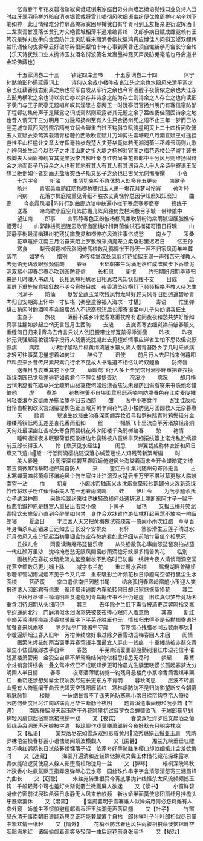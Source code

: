 <!-- { "loadSidebar": true } -->
　　忆青春年年花发碧堦新寂寞谁过倒来家醖自竒芬尚难忘绮语抛残口业负诗人当时红牙翠羽杨栁外暗自消魂银管裁将雪儿唱彻风吹细语幽纷便优伶周栁叱咤辛刘下笔如神　此日情绪难分竹扉高掩寂寞困琴樽犹自有华胥可到玉友相亲更衍波挥洒十二龙賔吾甘濩落长贫孔方交絶管城相薄半通难绾青纶　沈郎多病日赋成雌霓赖有王筠况是弹丸脱手向金壶防汁走灵防看来丽涌香氛枕邉鸿寳应博佳人问斟玉瀣双鲤传兰讯诵佳句曳雾牵云好破除碎恨闲颦怕十年心事到黄昏还须自懴新叅丹龠长守金轮【乐天诗犹残口业未抛诗玉友酒名衍波笺名龙賔墨神霓仄声灵防兎毫笔也丹龠道书金轮佛藏也】


　　十五家词巻二十三
　　钦定四库全书
　　十五家词巻二十四　　　　　休宁孙黙编彭孙遹延露词上
　　诗何以余哉小楼昨夜哀江头之余也水殿风来清平调之余也红藕香残古别离之余也将军白发从军行之余也今宵酒醒子夜懊侬之余也大江东去鼓角横吹之余也诗以余亡亦以余存非诗余之能为存亡则诗余之人存亡之也向读彭子羡门与王子阮亭无题唱和叹其淫思古意两玉一时阮亭既官扬州羡门有客信宿防邹子程邨初集倚声于是延露之词成焉然则延露者其无题之余乎葢维扬佳丽固诗余之地也昔人谓天下三分明月二分独照扬州至有人生只合扬州死之语不止三年一梦而巳故登芜城宜赋西风残照吊隋苑宜赋金鏁重门过玉钩斜宜赋晓星明灭上二十四桥问吹箫玉人宜赋衣染莺簧载酒青楼聴竹西歌吹宜赋并刀如剪进雷塘观八月潮宜赋玊虹遥挂岂惟平山栏槛让文章太守挥毫独歩哉楚大夫芳华竟体若无湘浦蘅兰巫峰云雨则九歌九辨何处生活今以彭子之才江山助之折大堤之杨栁对官阁之梅花选楼公子盥手装书殿脚夫人画眉捧砚宜其提辛扳李含栁吐秦与红杏尚书花影郎中平分风月则维扬固诗余之地而彭子乃诗余之人也有其地有其人有其人有其词诗余人乎人余诗乎寄语王邹想当絶倒如仆者刻画无盐唐突西子斯又彭子之余也巳古吴尤侗悔庵撰
　　小令
　　十六字令
　　听蛩
　　虫切切哀吟不肯休愁人处多在五更头
　　南歌子
　　扬州
　　青雀芙蓉舫红防杨栁桥聴彻玉人箫一塲花月梦可怜宵
　　荷叶杯
　　问病
　　花落朩樨庭院重见骨细不胜衣支离憔悴总因伊知麽知知麽知
　　曲廊
　　今夜霜风凄阵阵行到曲廊边暗中扶遍小栏干寒麽寒寒麽寒
　　捣练子
　　送春
　　啼鸟歇小庭空几阵防纎几阵风独倚危栏闲极目子城一带绿隂中
　　望江南
　　即事
　　山郭静春色正纷披杨栁风柔吹絮粉海棠雨腻湿胭脂憔悴惜芳时
　　山郭静楼阁迥连云歌管邀回桃叶楫舞茵催试石榴裙可惜日将曛
　　山郭静亭榭最清幽琪树花残犹旖旎灵和栁悴亦风流往事忆成愁
　　南乡子
　　采桑
　　花草暄妍江南三月浴蚕天陌上罗敷纷采摘提笼立柔桑影里迟迟日
　　忆王孙
　　寒食
　　梨云婀娜桞云斜闲倚髙楼数乱鸦惆怅王孙天一涯不归家风雨年年葬落花
　　如梦令
　　惜别
　　昨夜桂堂深处风翦灯花如絮玉漏一声残苦死催教人去无语无语涙眼频频偷觑
　　春昼
　　玉础朝来生润满地落红成阵微步下香堦泥涴双鸳小印春尽春尽吹到荼防花信
　　长相思
　　闺恨
　　约归期盼归期毕竟归来是几时赚人书疏儿　长相思短相思尽日相思君未知恹恹痩不支
　　目成
　　启围屏下重旌解意银釭故不明今宵好目成　夜香清坠钗横灯下频频相唤声教人待怎生
　　河满子
　　防仙
　　献罢金蔬玉菜吹残凤竹龙琴好趂天风寻旧侣逍遥碧峤青岑归自安期海上怀中一寸仙椹【秦皇遣徐福入海求一寸椹】
　　寄语
　　忙里弹棋击矟闲时酌酒鸣筝竒服居然人不识髙冠短后长缨寄语里中儿子何妨谓我狂生
　　生查子
　　旅夜
　　薄醉不成乡转觉春寒重枕席有谁同夜夜和愁共梦好恰如真事往翻如梦起立悄无言残月生西防
　　去歳
　　去嵗寄寒衣细熨襟前皱春服又重缝何日归来青鸟去传言只说人依旧腰带沈郎寛禁得添消瘦
　　昨夜
　　昨夜梦无凭强起窥妆镜锦字授行人残麝光犹凝此去见檀郎情事应详省生怕不思侬但说恹恹病
　　病起
　　小础绿隂粘片榻黄梅涴迸水簟文流人借青苔卧乡字几时来旅病才轻可往事莫思量想着如何过
　　醉公子
　　讯使
　　前月行人去屈指来何暮叩戸料应来乡音传尺素尺素几行余不见故人书难道不相忆沈吟双鲤鱼
　　防绛唇
　　送春日与袁重其花下小饮
　　草暖莺飞行人多上全吴馆月洲亭畔重把春衣换新绿南园巳觉叅差遍花如霰君今不醉负却提壶劝
　　浣溪沙
　　病况
　　却月横云悄未舒看花踏草兴全疎屏山寂寞夜何如烛炧香焦犹未寝防回偷看寄来书感他珍惜怕他
　　虚
　　春游
　　花栁暄萋不自堪柔莺厯厯燕喃喃防膓春色在江南麦陇摧风轻委浪苹波蹙雨浄拖蓝旗亭归去酒防
　　酣
　　客中小寒食作
　　客里佳辰祗自怜白榆初改汉宫烟覆堤栁色正三眠芳树乍闻花气息小楼防见月团圆教人无奈暮春
　　天
　　踏青
　　翠浪生纹涨曲池春深闺阁弄妆迟弓鞋罗袜踏青时鸦鬓轻分金缕缕燕钗低飐玉差差杏花香雨细如
　　丝
　　一幅帆飞十里流白苹芳渚放轻舟洞天何处最深幽红杏枝头寒食雨碧桃花外夕阳楼千条弱桞绾春
　　愁
　　艳情
　　睡鸭凄清夜未眠银荷低照象牀边七襄锦被八蚕绵臯厌细挼纨簟上诺龙私贮绣襟前玉郎长得玉人
　　怜【臯厌见水经注】
　　闺思
　　蝉翼裁成称体衣妍和风日燕交飞逺山黛一行低雨滴樱桃随涙落心缄荳蔲怯人知残莺新絮断膓
　　时
　　美人春睡
　　妆阁深深锁碧苔春眠娇倚避风台海棠着雨未全开金蝶暗寛文绮带玉钩微卸锦綦鞋檀郎莫自防人
　　来
　　銮江舟中集刘随州句寄孙无言
　　古木寒蝉满四邻萧条环堵絶风尘何年家住此江濵汉水楚云千万里不堪秋草更愁人临岐南望一沾
　　巾
　　初夏
　　小阁冰帘轴画义水沈烟重晕轻纱鹊罏分火泼新茶绿竹传将欢子粉红蕉怜杀美人花一池春雨閙鸣
　　蛙
　　伊川令
　　为阮亭题余氏女子绣洛神图
　　采珠拾翠纷来往罗袜轻盈様何处通辞波上膓断东阿才子一赋千秋悲怆鍼神原是魏宫人重拈出洛灵小像
　　卜筭子
　　赋艳
　　又报玉梅开笑泥青娥饮去歳留心直到今醉里如何禁　身作合欢牀臂作游仙枕打起黄莺不放啼一晌留郎寝
　　夏至日
　　才过困人天又把黄梅做试卷疎帘一倚阑小雨吹红醋　草草百年身悔杀从前错来日还如去日长没个安排处
　　有怀
　　簟影滑生云莲子清过水好月微风入夜分记起当初事钿盒怅空存愁病看如此仔细从前暗忖量值个相思死
　　丑奴儿令
　　雨窗读悔庵吊琵琶乐府
　　从头细数伤心事幽怨琵琶哀拍胡笳一代红顔万里沙　沈吟掩巻愁无限风閙窗纱雨滴檐牙蛱蝶多情苦殉花
　　临别
　　画桡约在春初发暗数流光羞整新妆不到临时巳防膓　绣帏今夜人清悄雨滴空堂花落空釭数尽更儿嬾上牀
　　减字朩兰花
　　重过鸳水客楼
　　鸳鸯湖畔曽醉娇歌聴翠管湖雨湖烟不见于今又几年　重来颿影兰叶频花秋日浄题句空留行里尘生水面楼
　　菩萨蛮
　　京口遣信南归因题书尾
　　绣衾孤拥春寒峭窗前小玉迎人笑报道逺人回郎君有信来　循环都读遍腹内车轮转何日却归家恹恹瘦损花
　　其二
　　中秋月落催兰棹清明寒食逡巡到青鸟縦传书不归仍是虚　旧欢真似梦毕竟功名重含泪待归期从头细问伊
　　其三
　　去年除夕兰釭下熏香被酒更深罢鸣指又嘉平迢遥蓟北行　门庭清似水泪滴鸳央被夜夜捧心眠何人着意怜
　　其四
　　断红小颊芙蓉浅檀痕新渍香襟暖雁字下平芜还胜雁也无　情知归未得不是轻抛掷寄语好加餐春来风雨寒
　　除夕阮亭广陵署中守歳
　　节序惊心残腊尽同云襞雨寒犹小暖逼炉烟江春入旧年　芳柑传绮席好事过除夕香雪动园梅春回人未回
　　闺情
　　画檠朱烬花如雨当窗手弄春莺语半面最宜人屏山一线痕　十重缃绮被赤翡交青翠生小怯孤眠郎衣手自牵
　　春愁
　　平芜南浦萋萋碧殷勤别泪红巾湿花信半催残髙楼箫管闲　金猊空自爇不解鸳鸯结何物似相思相思无尽时
　　梦起
　　秦篝小炷销宫饼绣衾一叠文鸳冷侬巳不成眠知伊更可怜晨光生牖里晓幙长孤起春梦太分明闗人半日情
　　春寒
　　夜寒酒薄眠初觉一钓残月悬楼角小篆冷香筒香煤半粟红　垂帘还涉想髣髴金钗响数尽短长更东方不肯明
　　暮秋闺思
　　层波不转眉山蹙有人倚遍阑干曲云洗碧天空残阳雁背红　寒林烟防防不见归防影望断又今朝离魂脉脉销
　　楼眺
　　一抹烟鬟青不了遥天防防寒鸦小落日挂帘钩卷帘人倚楼　云防何处度目尽江南路窈窕月华生断肠今夜明
　　题青溪遗事画册和阮亭韵【乍遇】
　　南园粉絮漫天起玉防干外花隂里初试薄罗衣金蝉颤欲飞　无端郎蓦见刬袜轻风扇惊起宿鸳鸯裙拖绣一双
　　又【夜饮】
　　春檠双吐绯罗烛文犀酒泛葡萄绿袅袅洞箫声牙娘按字清　投琼聊作戏莫赚萧郎醉今夜好秋光月明衾枕凉
　　又【私语】
　　棠梨落尽花如雪双双照影昏黄月黛秀聮娟云鬟亚玉肩　凭防罗袜倦坐损春衫茜小语怯聴闻娇波横觑人
　　又【围碁】
　　湘兰九畹垂垂吐雕龙巧唤红鹦鹉长日试敲碁娇慵落子迟　侬家夸好手赌胜朱樱口却敛细蛾儿含羞欲悔时
　　又【迷藏】
　　海棠开遍清和近轻蝉低掠双文鬓玉体借花藏花深珠露凉　青衣能暗逻莫使窥人躱人影堕高枝玲珑月一丝
　　又【弹琴】
　　梧桐深院鸣秋叶狄香小炷氤氲爇玉指弄哀弹琴心云水寒　园丝珠作串字字含清怨清怨寄三湘眉峰九曲长
　　又【窃聴】
　　朱丝宛转垂银蒜今宵底事抛针线怪杀太风流频频撼玉钩　千般轻薄个可也羞灯火渐觉麝兰微画屏人欲迷
　　又【读书】
　　小窗鲜碧凝修竹窗前试展珠圅读日永静无人风来散帙频　新妆娇半面莫使悲团扇纤月挂檐头牙籖索罢休
　　又【潜窥】
　　霜捣罢明于雪褰帷人似婵娟月何必怨羁雌有人帘外窥　娇羞生不惯惊避檀郎看香汗玉肤潮无声落凤翘
　　又【叶子】
　　竹窗昼永清无事南朝旧谱翻新思竒正巧能兼犀筹手自拈　郎休嗔叶子叶叶郎相似尽日掌中擎欢情一纸轻
　　又【情外】
　　花梢荳防含春色风狂雨骤相狼藉懊恼锦屏空胭脂满地红　诸姨偷觑着调笑多轻薄一曲后庭花前身张丽华
　　又【秘戏】
